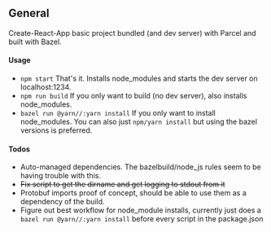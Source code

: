 ## General

Create-React-App basic project bundled (and dev server) with Parcel and built with Bazel. 

#### Usage

* ```npm start``` That's it. Installs node_modules and starts the dev server on localhost:1234. 
* `npm run build` If you only want to build (no dev server), also installs node_modules.
* `bazel run @yarn//:yarn install` If you only want to install node_modules. You can also just `npm/yarn install` but using the bazel versions is preferred.

#### Todos

* Auto-managed dependencies. The bazelbuild/node_js rules seem to be having trouble with this. 
* ~~Fix script to get the dirname and get logging to stdout from it~~
* Protobuf imports proof of concept, should be able to use them as a dependency of the build.
* Figure out best workflow for node_module installs, currently just does a `bazel run @yarn//:yarn install` before every script in the package.json
